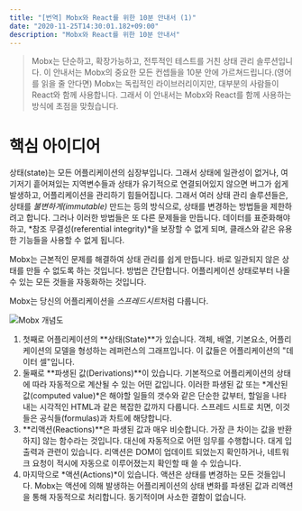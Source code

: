 ```yaml
---
title: "[번역] Mobx와 React를 위한 10분 안내서 (1)"
date: "2020-11-25T14:30:01.182+09:00"
description: "Mobx와 React를 위한 10분 안내서"
---
```


> Mobx는 단순하고, 확장가능하고, 전투적인 테스트를 거친 상태 관리 솔루션입니다. 이 안내서는 Mobx의 중요한 모든 컨셉들을 10분 안에 가르쳐드립니다.(영어를 읽을 줄 안다면) Mobx는 독립적인 라이브러리이지만, 대부분의 사람들이 React와 함께 사용합니다. 그래서 이 안내서는 Mobx와 React를 함께 사용하는 방식에 초점을 맞췄습니다.

# 핵심 아이디어

상태(state)는 모든 어플리케이션의 심장부입니다. 그래서 상태에 일관성이 없거나, 여기저기 흩어져있는 지역변수들과 상태가 유기적으로 연결되어있지 않으면 버그가 쉽게 발생하고, 어플리케이션을 관리하기 힘들어집니다. 그래서 여러 상태 관리 솔루션들은, 상태를 *불변하게(immutable)* 만드는 등의 방식으로, 상태를 변경하는 방법들을 제한하려고 합니다. 그러나 이러한 방법들은 또 다른 문제들을 만듭니다. 데이터를 표준화해야 하고, *참조 무결성(referential integrity)*을 보장할 수 없게 되며, 클래스와 같은 유용한 기능들을 사용할 수 없게 됩니다.

Mobx는 근본적인 문제를 해결하여 상태 관리를 쉽게 만듭니다. 바로 일관되지 않은 상태를 만들 수 없도록 하는 것입니다. 방법은 간단합니다. 어플리케이션 상태로부터 나올 수 있는 모든 것들을 자동화하는 것입니다.

Mobx는 당신의 어플리케이션을 *스프레드시트*처럼 다룹니다.

![Mobx 개념도](https://mobx.js.org/assets/getting-started-assets/overview.png)

1. 첫째로 어플리케이션의 **상태(State)**가 있습니다. 객체, 배열, 기본요소, 어플리케이션의 모델을 형성하는 레퍼런스의 그래프입니다. 이 값들은 어플리케이션의 "데이터 셀"입니다.
2. 둘째로 **파생된 값(Derivations)**이 있습니다. 기본적으로 어플리케이션의 상태에 따라 자동적으로 계산될 수 있는 어떤 값입니다. 이러한 파생된 값 또는 *계산된 값(computed value)*은 해야할 일들의 갯수와 같은 단순한 값부터, 할일을 나타내는 시각적인 HTML과 같은 복잡한 값까지 다룹니다. 스프레드 시트로 치면, 이것들은 공식들(formulas)과 차트에 해당합니다.
3. **리액션(Reactions)**은 파생된 값과 매우 비슷합니다. 가장 큰 차이는 값을 반환하지] 않는 함수라는 것입니다. 대신에 자동적으로 어떤 임무를 수행합니다. 대게 입출력과 관련이 있습니다. 리액션은 DOM이 업데이트 되었는지 확인하거나, 네트워크 요청이 적시에 자동으로 이루어졌는지 확인할 때 쓸 수 있습니다.
4. 마지막으로 *액션(Actions)*이 있습니다. 액션은 상태를 변경하는 모든 것들입니다. Mobx는 액션에 의해 발생하는 어플리케이션의 상태 변화를 파생된 값과 리액션을 통해 자동적으로 처리합니다. 동기적이며 사소한 결함이 없습니다.